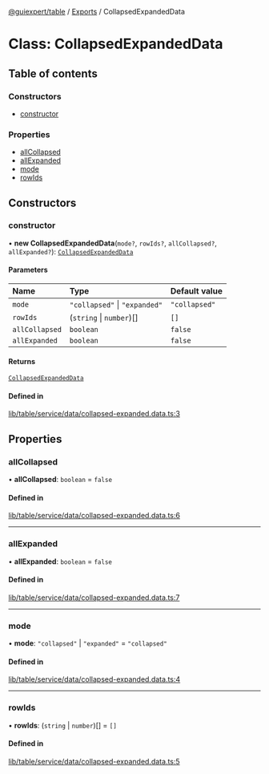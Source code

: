 [@guiexpert/table](../README.md) / [Exports](../modules.md) / CollapsedExpandedData

# Class: CollapsedExpandedData

## Table of contents

### Constructors

- [constructor](CollapsedExpandedData.md#constructor)

### Properties

- [allCollapsed](CollapsedExpandedData.md#allcollapsed)
- [allExpanded](CollapsedExpandedData.md#allexpanded)
- [mode](CollapsedExpandedData.md#mode)
- [rowIds](CollapsedExpandedData.md#rowids)

## Constructors

### constructor

• **new CollapsedExpandedData**(`mode?`, `rowIds?`, `allCollapsed?`, `allExpanded?`): [`CollapsedExpandedData`](CollapsedExpandedData.md)

#### Parameters

| Name | Type | Default value |
| :------ | :------ | :------ |
| `mode` | ``"collapsed"`` \| ``"expanded"`` | `"collapsed"` |
| `rowIds` | (`string` \| `number`)[] | `[]` |
| `allCollapsed` | `boolean` | `false` |
| `allExpanded` | `boolean` | `false` |

#### Returns

[`CollapsedExpandedData`](CollapsedExpandedData.md)

#### Defined in

[lib/table/service/data/collapsed-expanded.data.ts:3](https://github.com/guiexperttable/ge-table/blob/a7cb25d/libs/table/src/lib/table/service/data/collapsed-expanded.data.ts#L3)

## Properties

### allCollapsed

• **allCollapsed**: `boolean` = `false`

#### Defined in

[lib/table/service/data/collapsed-expanded.data.ts:6](https://github.com/guiexperttable/ge-table/blob/a7cb25d/libs/table/src/lib/table/service/data/collapsed-expanded.data.ts#L6)

___

### allExpanded

• **allExpanded**: `boolean` = `false`

#### Defined in

[lib/table/service/data/collapsed-expanded.data.ts:7](https://github.com/guiexperttable/ge-table/blob/a7cb25d/libs/table/src/lib/table/service/data/collapsed-expanded.data.ts#L7)

___

### mode

• **mode**: ``"collapsed"`` \| ``"expanded"`` = `"collapsed"`

#### Defined in

[lib/table/service/data/collapsed-expanded.data.ts:4](https://github.com/guiexperttable/ge-table/blob/a7cb25d/libs/table/src/lib/table/service/data/collapsed-expanded.data.ts#L4)

___

### rowIds

• **rowIds**: (`string` \| `number`)[] = `[]`

#### Defined in

[lib/table/service/data/collapsed-expanded.data.ts:5](https://github.com/guiexperttable/ge-table/blob/a7cb25d/libs/table/src/lib/table/service/data/collapsed-expanded.data.ts#L5)
